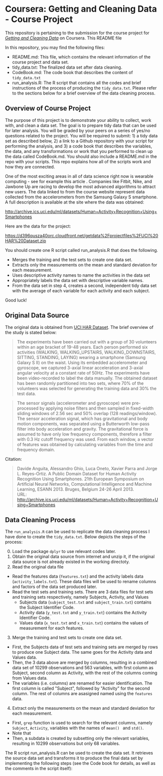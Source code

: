 # Coursera: Getting and Cleaning Data - Course Project
This repository is pertaining to the submission for the course project for [*Getting and Cleaning Data*](https://www.coursera.org/learn/data-cleaning/) on Coursera. This README file 

In this repository, you may find the following files:
* README.md: This file, which contains the relevant information of the course project and data set.
* tidy_data.txt: The finalized data set after data cleaning.
* CodeBook.md: The code book that describes the content of `tidy_data.txt`
* run_analysis.R: The R script that contains all the codes and brief instructions of the process of producing the `tidy_data.txt`. Please refer to the sections below for a brief overview of the data cleaning process.

## Overview of Course Project
The purpose of this project is to demonstrate your ability to collect, work with, and clean a data set. The goal is to prepare tidy data that can be used for later analysis. You will be graded by your peers on a series of yes/no questions related to the project. You will be required to submit: 1) a tidy data set as described below, 2) a link to a Github repository with your script for performing the analysis, and 3) a code book that describes the variables, the data, and any transformations or work that you performed to clean up the data called CodeBook.md. You should also include a README.md in the repo with your scripts. This repo explains how all of the scripts work and how they are connected.

One of the most exciting areas in all of data science right now is wearable computing - see for example this article . Companies like Fitbit, Nike, and Jawbone Up are racing to develop the most advanced algorithms to attract new users. The data linked to from the course website represent data collected from the accelerometers from the Samsung Galaxy S smartphone. A full description is available at the site where the data was obtained:

http://archive.ics.uci.edu/ml/datasets/Human+Activity+Recognition+Using+Smartphones

Here are the data for the project:

https://d396qusza40orc.cloudfront.net/getdata%2Fprojectfiles%2FUCI%20HAR%20Dataset.zip

You should create one R script called run_analysis.R that does the following.
* Merges the training and the test sets to create one data set.
* Extracts only the measurements on the mean and standard deviation for each measurement.
* Uses descriptive activity names to name the activities in the data set
* Appropriately labels the data set with descriptive variable names.
* From the data set in step 4, creates a second, independent tidy data set with the average of each variable for each activity and each subject.

Good luck!

## Original Data Source
The original data is obtained from [UCI HAR Dataset](https://d396qusza40orc.cloudfront.net/getdata%2Fprojectfiles%2FUCI%20HAR%20Dataset.zip). The brief overview of the study is stated below:
> The experiments have been carried out with a group of 30 volunteers within an age bracket of 19-48 years. Each person performed six activities (WALKING, WALKING_UPSTAIRS, WALKING_DOWNSTAIRS, SITTING, STANDING, LAYING) wearing a smartphone (Samsung Galaxy S II) on the waist. Using its embedded accelerometer and gyroscope, we captured 3-axial linear acceleration and 3-axial angular velocity at a constant rate of 50Hz. The experiments have been video-recorded to label the data manually. The obtained dataset has been randomly partitioned into two sets, where 70% of the volunteers was selected for generating the training data and 30% the test data.  

> The sensor signals (accelerometer and gyroscope) were pre-processed by applying noise filters and then sampled in fixed-width sliding windows of 2.56 sec and 50% overlap (128 readings/window). The sensor acceleration signal, which has gravitational and body motion components, was separated using a Butterworth low-pass filter into body acceleration and gravity. The gravitational force is assumed to have only low frequency components, therefore a filter with 0.3 Hz cutoff frequency was used. From each window, a vector of features was obtained by calculating variables from the time and frequency domain.

Citation:
> Davide Anguita, Alessandro Ghio, Luca Oneto, Xavier Parra and Jorge L. Reyes-Ortiz. A Public Domain Dataset for Human Activity Recognition Using Smartphones. 21th European Symposium on Artificial Neural Networks, Computational Intelligence and Machine Learning, ESANN 2013. Bruges, Belgium 24-26 April 2013.  
> URL: http://archive.ics.uci.edu/ml/datasets/Human+Activity+Recognition+Using+Smartphones

## Data Cleaning Process
The `run_analysis.R` can be used to replicate the data cleaning process I have done to create the `tidy_data.txt`. Below depicts the steps of the process:

0. Load the package `dplyr` to use relevant codes later.
1. Obtain the original data source from internet and unzip it, if the original data source is not already existed in the working directoty.
2. Read the original data file
  + Read the features data (`features.txt`) and the activity labels data (`activity_labels.txt`). These data files will be used to rename columns and factors of the data set produced later.
  + Read the test sets and training sets. There are 3 data files for test sets and training sets respectively, namely Subjects, Activity, and Values
    + Subjects data (`subject_test.txt` and `subject_train.txt`) contains the Subject Identifier Code.
    + Activity data (`y_test.txt` and `y_train.txt`) contains the Activity Identifier Code.
    + Values data (`x_test.txt` and `x_train.txt`) contains the values of measurement for each features.
3. Merge the training and test sets to create one data set.
  + First, the Subjects data of test sets and training sets are merged by rows to produce one Subject data. The same goes for the Activity data and Values data.
  + Then, the 3 data above are merged by columns, resulting in a combined data set of 10299 observations and 563 variables, with first column as Subject, second column as Activity, with the rest of the columns coming from Values data.
  + The variables (i.e. columns) are renamed for easier identification. The first column is called "Subject", followed by "Activity" for the second column. The rest of columns are asasigned named using the `features` data.
 4. Extract only the measurements on the mean and standard deviation for each measurement.
  + First, `grep` function is used to search for the relevant columns, namely `Subject`, `Activity`, variables with the names of `mean() ` and `std()`.
  + Note that
  + Then, a subdata is created by subsetting only the relevant variables, resulting in 10299 observations but only 68 variables.


The R script run_analysis.R can be used to create the data set. It retrieves the source data set and transforms it to produce the final data set by implementing the following steps (see the Code book for details, as well as the comments in the script itself):



